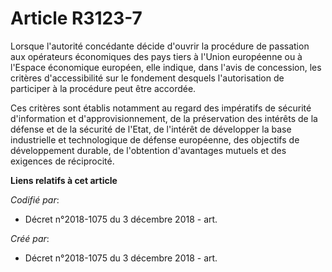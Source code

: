 # Article R3123-7

Lorsque l'autorité concédante décide d'ouvrir la procédure de passation aux opérateurs économiques des pays tiers à l'Union
européenne ou à l'Espace économique européen, elle indique, dans l'avis de concession, les critères d'accessibilité sur le
fondement desquels l'autorisation de participer à la procédure peut être accordée.

Ces critères sont établis notamment au regard des impératifs de sécurité d'information et d'approvisionnement, de la
préservation des intérêts de la défense et de la sécurité de l'Etat, de l'intérêt de développer la base industrielle et
technologique de défense européenne, des objectifs de développement durable, de l'obtention d'avantages mutuels et des
exigences de réciprocité.

**Liens relatifs à cet article**

_Codifié par_:

  - Décret n°2018-1075 du 3 décembre 2018 - art.

_Créé par_:

  - Décret n°2018-1075 du 3 décembre 2018 - art.
